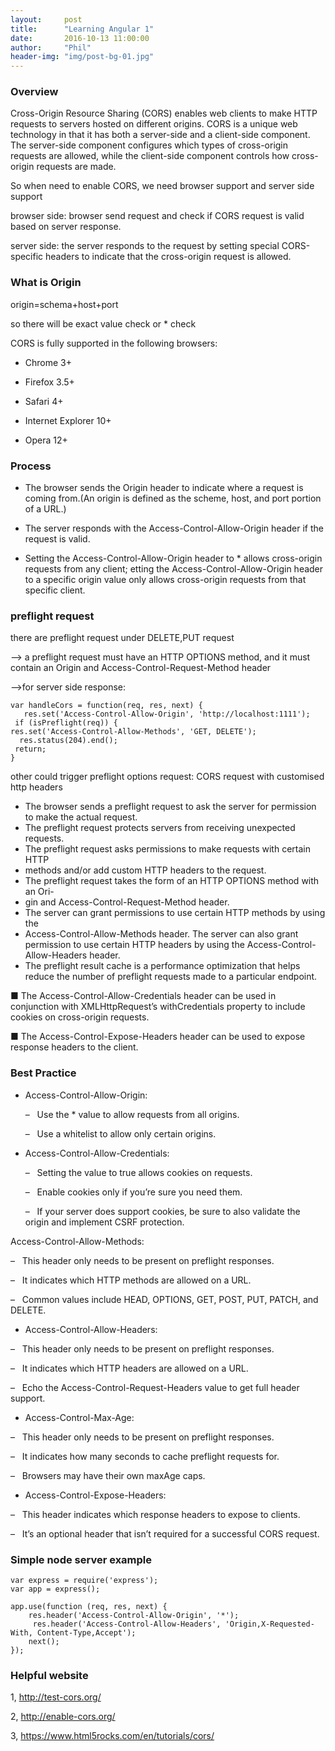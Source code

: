 ```yaml
---
layout:     post
title:      "Learning Angular 1"
date:       2016-10-13 11:00:00
author:     "Phil"
header-img: "img/post-bg-01.jpg"
---
```


### Overview

Cross-Origin Resource Sharing (CORS) enables web clients to make HTTP requests to servers hosted on different origins. CORS is a unique web technology in that it has both a server-side and a client-side component. The server-side component configures which types of cross-origin requests are allowed, while the client-side component controls how cross-origin requests are made.

So when need to enable CORS, we need browser support and server side support

browser side: browser send request and check if CORS request is valid based on server response.

server side: the server responds to the request by setting special CORS-specific headers to indicate that the cross-origin request is allowed.

### What is Origin

origin=schema+host+port

so there will be exact value check or * check

CORS is fully supported in the following  browsers:

- Chrome 3+

- Firefox 3.5+

- Safari 4+

- Internet Explorer 10+

- Opera 12+


### Process

- The browser sends the Origin header to indicate where a request is coming from.(An origin is defined as the scheme, host, and port portion of a URL.)

- The server responds with the Access-Control-Allow-Origin header if the request is valid.

- Setting the Access-Control-Allow-Origin header to * allows cross-origin requests from any client; etting the Access-Control-Allow-Origin header to a specific origin value only allows cross-origin requests from that specific client.

### preflight request

there are preflight request under DELETE,PUT request

—> a preflight request must have an HTTP OPTIONS method, and it must contain an Origin and Access-Control-Request-Method header

—>for server side response:


    var handleCors = function(req, res, next) {
       res.set('Access-Control-Allow-Origin', 'http://localhost:1111');
     if (isPreflight(req)) {
    res.set('Access-Control-Allow-Methods', 'GET, DELETE');
      res.status(204).end();
     return;
    }

other could trigger preflight options request:  CORS request with customised http headers

- The browser sends a preflight request to ask the server for permission to make the actual request.
- The preflight request protects servers from receiving unexpected requests.
- The preflight request asks permissions to make requests with certain HTTP
- methods and/or add custom HTTP headers to the request.
- The preflight request takes the form of an HTTP OPTIONS method with an Ori-
- gin and Access-Control-Request-Method header.
- The server can grant permissions to use certain HTTP methods by using the
- Access-Control-Allow-Methods header. The server can also grant permission to use certain HTTP headers by using the Access-Control-Allow-Headers header.
- The preflight result cache is a performance optimization that helps reduce the number of preflight requests made to a particular endpoint.

■ The Access-Control-Allow-Credentials header can be used in conjunction with XMLHttpRequest’s withCredentials property to include cookies on cross-origin requests.

■ The Access-Control-Expose-Headers header can be used to expose response headers to the client.

### Best Practice

- Access-Control-Allow-Origin:

    – &nbsp;&nbsp;Use the * value to allow requests from all origins.

    – &nbsp;&nbsp;Use a whitelist to allow only certain origins.

- Access-Control-Allow-Credentials:

    – &nbsp;&nbsp;Setting the value to true allows cookies on requests.

    – &nbsp;&nbsp;Enable cookies only if you’re sure you need them.

    – &nbsp;&nbsp;If your server does support cookies, be sure to also validate the origin and
implement CSRF protection.

Access-Control-Allow-Methods:

– &nbsp;&nbsp;This header only needs to be present on preflight responses.

– &nbsp;&nbsp;It indicates which HTTP methods are allowed on a URL.

– &nbsp;&nbsp;Common values include HEAD, OPTIONS, GET, POST, PUT, PATCH, and DELETE.

- Access-Control-Allow-Headers:

– &nbsp;&nbsp;This header only needs to be present on preflight responses.

– &nbsp;&nbsp;It indicates which HTTP headers are allowed on a URL.

– &nbsp;&nbsp;Echo the Access-Control-Request-Headers value to get full header support.

- Access-Control-Max-Age:

– &nbsp;&nbsp;This header only needs to be present on preflight responses.

– &nbsp;&nbsp;It indicates how many seconds to cache preflight requests for.

– &nbsp;&nbsp;Browsers may have their own maxAge caps.

- Access-Control-Expose-Headers:

– &nbsp;&nbsp;This header indicates which response headers to expose to clients.

– &nbsp;&nbsp;It’s an optional header that isn’t required for a successful CORS request.

### Simple node server example

    var express = require('express');
    var app = express();

    app.use(function (req, res, next) {
        res.header('Access-Control-Allow-Origin', '*');
         res.header('Access-Control-Allow-Headers', 'Origin,X-Requested-With, Content-Type,Accept');
        next();
    });


### Helpful website

1, http://test-cors.org/

2, http://enable-cors.org/

3, https://www.html5rocks.com/en/tutorials/cors/
